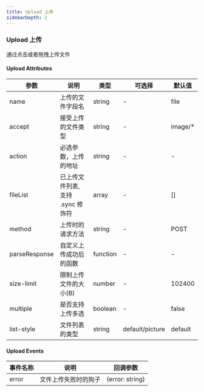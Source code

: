 ```yaml
---
title: Upload 上传
sidebarDepth: 2
---
```


### Upload 上传

通过点击或者拖拽上传文件

<ClientOnly>
  <upload-demos />
</ClientOnly>

#### Upload Attributes

| 参数 | 说明 | 类型 | 可选择 | 默认值 |
| -- | -- | -- | -- | -- |
| name | 上传的文件字段名 | string | - | file |
| accept | 接受上传的文件类型 | string | - | image/* |
| action | 必选参数，上传的地址 | string | - | - |
| fileList | 已上传文件列表, 支持 .sync 修饰符 | array | - | [] |
| method | 上传时的请求方法 | string | - | POST | 
| parseResponse | 自定义上传成功后的函数 | function | - | - |
| size-limit | 限制上传文件的大小(B) | number | - | 102400 |
| multiple | 是否支持上传多选 | boolean | - | false |
| list-style | 文件列表的类型 | string | default/picture | default |

#### Upload Events

| 事件名称 | 说明 | 回调参数 |
| -- | -- | -- | 
| error | 文件上传失败时的狗子 | (error: string) | 